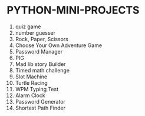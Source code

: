 # PYTHON-MINI-PROJECTS
1. quiz game
2. number guesser
3. Rock, Paper, Scissors
4. Choose Your Own Adventure Game
5. Password Manager
6. PIG
7. Mad lib story Builder
8. Timed math challenge
9. Slot Machine
10. Turtle Racing
11. WPM Typing Test
12. Alarm Clock
13. Password Generator
14. Shortest Path Finder
